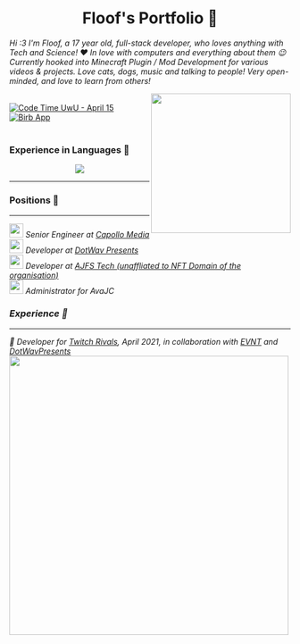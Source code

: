 <div align='center'>
  <h1>Floof's Portfolio 🧡</h1>
</div>

<i> Hi :3 I'm Floof, a 17 year old, full-stack developer, who loves anything with Tech and Science! ❤️ In love with computers and everything about them 😉 Currently hooked into Minecraft Plugin / Mod Development for various videos & projects. Love cats, dogs, music and talking to people! Very open-minded, and love to learn from others! </i>

<img align='right' src="https://cdn.discordapp.com/attachments/870748925571792916/980350874977177620/47d949eaa9f98254f089a898a01e99fd-modified.png" width="250">
<br>
<a href="https://wakatime.com/@15a707f0-e01c-42c8-b5fc-2f82e7b21c7f"><img src="https://wakatime.com/badge/user/15a707f0-e01c-42c8-b5fc-2f82e7b21c7f.svg" alt="Code Time UwU - April 15" /></a>
  <a href="https://twitter.com/intent/follow?screen_name=floo__f">
        <img src="https://img.shields.io/twitter/follow/floo__f?style=social&logo=twitter"
            alt="Birb App"></a>
    </div>
    
<br>
<br>
<div align='left'>
  <h3>Experience in Languages 💙</h3>
</div>
<p align="center">
  <a href="https://skillicons.dev">
    <img src="https://skillicons.dev/icons?i=arduino,bash,c,cpp,discord,bots,eclipse,java,kotlin,mysql,py,pytorch,raspberrypi" />
  </a>
</p>

<hr />
<div align='left'>
  <h3>Positions 💙</h3>
</div>
<hr />
  <i><img src="https://media.giphy.com/media/VgCDAzcKvsR6OM0uWg/giphy.gif" width="25"> <i>Senior Engineer at <a href="https://www.capollomedia.com">Capollo Media</a></i>
    <br>
  <i><img src="https://media.giphy.com/media/VgCDAzcKvsR6OM0uWg/giphy.gif" width="25"> <i>Developer at <a href="https://dotwavpresents.org/">DotWav Presents</a></i>
    <br>
  <i><img src="https://media.giphy.com/media/VgCDAzcKvsR6OM0uWg/giphy.gif" width="25"> <i>Developer at <a href="https://ajfstech.com/">AJFS Tech (unaffliated to NFT Domain of the organisation)</a></i>
    <br>
  <i><img src="https://media.giphy.com/media/VgCDAzcKvsR6OM0uWg/giphy.gif" width="25"> <i>Administrator for AvaJC</i>
  <br>

<div align='left'>
  <h3>Experience 💙</h3>
</div>
<hr />
    🎲<i> Developer for <a href="https://www.youtube.com/watch?v=4nBArTaUjzE">Twitch Rivals</a>, April 2021, in collaboration with <a href="https://twitter.com/EVNTgames">EVNT</a> and <a href="https://twitter.com/dotwavpresents">DotWavPresents</a>
    <br>
    <img src="https://cdn.discordapp.com/attachments/870748925571792916/980355181759856670/unknown.png" width="500">
